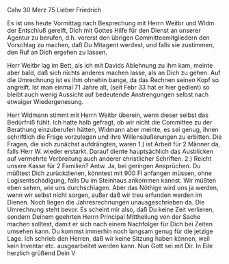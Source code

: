  Calw 30 Merz 75
Lieber Friedrich

Es ist uns heute Vormittag nach Besprechung mit Herrn Weitbr und Widm. der Entschluß gereift, Dich mit Gottes Hilfe für den Dienst an unserer Agentur zu berufen, d.h. vorerst den übrigen Committeemitgliedern den Vorschlag zu machen, daß Du Mitagent werdest, und falls sie zustimmen, den Ruf an Dich ergehen zu lassen.

Herr Weitbr lag im Bett, als ich mit Davids Ablehnung zu ihm kam, meinte aber bald, daß sich nichts anderes machen lasse, als an Dich zu gehen. Auf die Umrechnung ist es ihm ohnehin bange, da das Rechnen seinen Kopf so angreift. Ist man einmal 71 Jahre alt, (seit Febr 33 hat er hier gedient) so bleibt auch wenig Aussicht auf bedeutende Anstrengungen selbst nach etwaiger Wiedergenesung.

Herr Widmann stimmt mit Herrn Weitbr überein, wenn dieser selbst das Bedürfniß fühlt. Ich hatte halb gefragt, ob wir nicht die Committee zu der Berathung einzuberufen hätten, Widmann aber meinte, es sei genug, ihnen schriftlich die Frage vorzulegen und ihre Willensäußerungen zu erbitten. 
Die Fragen, die sich zunächst aufdrängten, waren 1.) ist Arbeit für 2 Männer da, falls Herr W. wieder erstarkt. Darauf diente hauptsächlich das Ausblicken auf vermehrte Verbreitung auch anderer christlicher Schriften. 2.) Reicht unsere Kasse für 2 Familien? Antw. Ja, bei geringen Ansprüchen. Du müßtest Dich zurückdienen, könntest mit 900 Fl anfangen müssen, ohne Logisentschädigung, falls Du im Steinhaus ankommen kannst. Wir müßten eben sehen, wie uns durchschlagen. Aber das Nöthige wird uns ja werden, wenn wir selbst nicht sorgen, außer daß wir treu erfunden werden im Dienen. 
Noch liegen die Jahresrechnungen unausgeschrieben da. Die Umrechnung steht bevor. Es scheint mir also, daß Du keine Zeit verlieren, sondern Deinem geehrten Herrn Principal Mittheilung von der Sache machen solltest, damit er sich nach einem Nachfolger für Dich bei Zeiten umsehen kann. Du kommst immerhin noch langsam genug für die jetzige Lage. Ich schrieb den Herren, daß wir keine Sitzung haben können, weil kein Inventar etc. ausgearbeitet werden kann. Nun Gott sei mit Dir. In Eile herzlich grüßend
 Dein V
